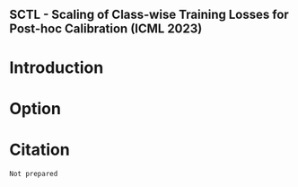## SCTL - Scaling of Class-wise Training Losses for Post-hoc Calibration (ICML 2023)
# Introduction
# Option


# Citation
```
Not prepared
```
